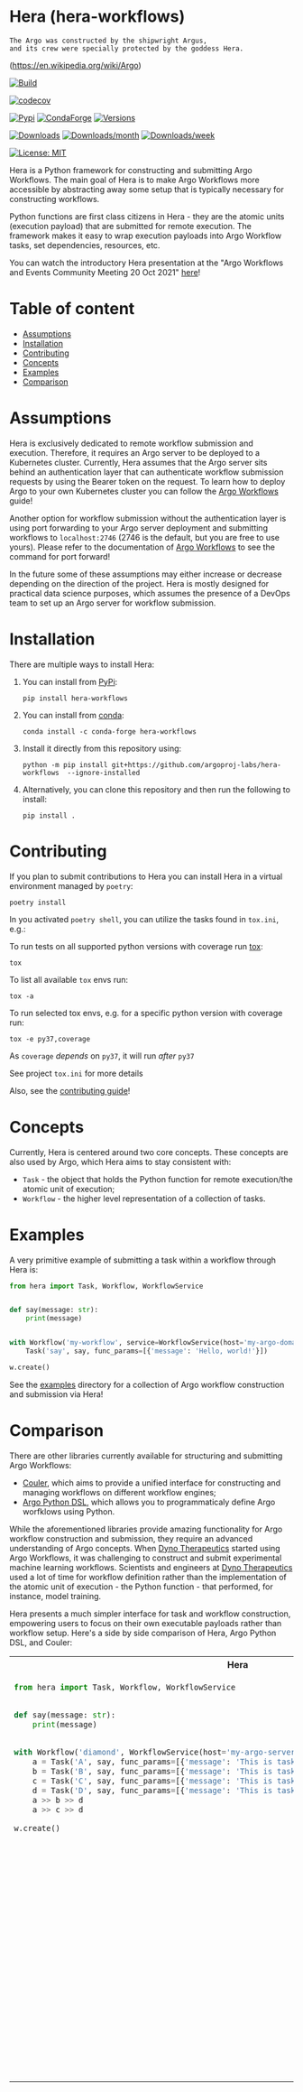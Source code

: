# Hera (hera-workflows)

```text
The Argo was constructed by the shipwright Argus,
and its crew were specially protected by the goddess Hera.
```

(https://en.wikipedia.org/wiki/Argo)

[![Build](https://github.com/argoproj-labs/hera-workflows/actions/workflows/cicd.yaml/badge.svg)](https://github.com/argoproj-labs/hera-workflows/blob/main/.github/workflows/cicd.yaml)

[![codecov](https://codecov.io/gh/argoproj-labs/hera-workflows/branch/main/graph/badge.svg?token=x4tvsQRKXP)](https://codecov.io/gh/argoproj-labs/hera-workflows)

[![Pypi](https://img.shields.io/pypi/v/hera-workflows.svg)](https://pypi.python.org/pypi/hera-workflows)
[![CondaForge](https://anaconda.org/conda-forge/hera-workflows/badges/version.svg)](https://anaconda.org/conda-forge/hera-workflows)
[![Versions](https://img.shields.io/pypi/pyversions/hera-workflows.svg)](https://github.com/argoproj-labs/hera-workflows)

[![Downloads](https://pepy.tech/badge/hera-workflows)](https://pepy.tech/project/hera-workflows)
[![Downloads/month](https://pepy.tech/badge/hera-workflows/month)](https://pepy.tech/project/hera-workflows)
[![Downloads/week](https://pepy.tech/badge/hera-workflows/week)](https://pepy.tech/project/hera-workflows)

[![License: MIT](https://img.shields.io/badge/License-MIT-yellow.svg)](https://opensource.org/licenses/MIT)

Hera is a Python framework for constructing and submitting Argo Workflows. The main goal of Hera is to make Argo
Workflows more accessible by abstracting away some setup that is typically necessary for constructing workflows.

Python functions are first class citizens in Hera - they are the atomic units (execution payload) that are submitted for
remote execution. The framework makes it easy to wrap execution payloads into Argo Workflow tasks, set dependencies,
resources, etc.

You can watch the introductory Hera presentation at the "Argo Workflows and Events Community Meeting 20 Oct
2021" [here](https://www.youtube.com/watch?v=QETfzfVV-GY&t=181s)!

# Table of content

- [Assumptions](#assumptions)
- [Installation](#installation)
- [Contributing](#contributing)
- [Concepts](#concepts)
- [Examples](#examples)
- [Comparison](#comparison)

# Assumptions

Hera is exclusively dedicated to remote workflow submission and execution. Therefore, it requires an Argo server to be
deployed to a Kubernetes cluster. Currently, Hera assumes that the Argo server sits behind an authentication layer that
can authenticate workflow submission requests by using the Bearer token on the request. To learn how to deploy Argo to
your own Kubernetes cluster you can follow the
[Argo Workflows](https://argoproj.github.io/argo-workflows/quick-start/) guide!

Another option for workflow submission without the authentication layer is using port forwarding to your Argo server
deployment and submitting workflows to `localhost:2746` (2746 is the default, but you are free to use yours). Please
refer to the documentation of [Argo Workflows](https://argoproj.github.io/argo-workflows/quick-start/) to see the
command for port forward!

In the future some of these assumptions may either increase or decrease depending on the direction of the project. Hera
is mostly designed for practical data science purposes, which assumes the presence of a DevOps team to set up an Argo
server for workflow submission.

# Installation

There are multiple ways to install Hera:

1. You can install from [PyPi](https://pypi.org/project/hera-workflows/):

   ```shell
   pip install hera-workflows
   ```

2. You can install from [conda](https://anaconda.org/conda-forge/hera-workflows):

   ```shell
   conda install -c conda-forge hera-workflows
   ```

3. Install it directly from this repository using:

   ```shell
   python -m pip install git+https://github.com/argoproj-labs/hera-workflows  --ignore-installed
   ```

4. Alternatively, you can clone this repository and then run the following to install:

   ```shell
   pip install .
   ```

# Contributing

If you plan to submit contributions to Hera you can install Hera in a virtual environment managed by `poetry`:

```shell
poetry install
```

In you activated `poetry shell`, you can utilize the tasks found in `tox.ini`, e.g.:

To run tests on all supported python versions with coverage run [tox](https://tox.wiki/en/latest/):

```shell
tox
```

To list all available `tox` envs run:

```shell
tox -a
```

To run selected tox envs, e.g. for a specific python version with coverage run:

```shell
tox -e py37,coverage
```

As `coverage` *depends* on `py37`, it will run *after* `py37`

See project `tox.ini` for more details

Also, see the [contributing guide](https://github.com/argoproj-labs/hera-workflows/blob/main/CONTRIBUTING.md)!

# Concepts

Currently, Hera is centered around two core concepts. These concepts are also used by Argo, which Hera aims to stay
consistent with:

- `Task` - the object that holds the Python function for remote execution/the atomic unit of execution;
- `Workflow` - the higher level representation of a collection of tasks.

# Examples

A very primitive example of submitting a task within a workflow through Hera is:

```python
from hera import Task, Workflow, WorkflowService


def say(message: str):
    print(message)


with Workflow('my-workflow', service=WorkflowService(host='my-argo-domain.com', token='my-argo-server-token')) as w:
    Task('say', say, func_params=[{'message': 'Hello, world!'}])

w.create()
```

See the [examples](https://github.com/argoproj-labs/hera-workflows/tree/main/examples) directory for a collection of
Argo workflow construction and submission via Hera!

# Comparison

There are other libraries currently available for structuring and submitting Argo Workflows:

- [Couler](https://github.com/couler-proj/couler), which aims to provide a unified interface for constructing and
  managing workflows on different workflow engines;
- [Argo Python DSL](https://github.com/argoproj-labs/argo-python-dsl), which allows you to programmaticaly define Argo
  worfklows using Python.

While the aforementioned libraries provide amazing functionality for Argo workflow construction and submission, they
require an advanced understanding of Argo concepts. When [Dyno Therapeutics](https://dynotx.com) started using Argo
Workflows, it was challenging to construct and submit experimental machine learning workflows. Scientists and engineers
at [Dyno Therapeutics](https://dynotx.com) used a lot of time for workflow definition rather than the implementation of
the atomic unit of execution - the Python function - that performed, for instance, model training.

Hera presents a much simpler interface for task and workflow construction, empowering users to focus on their own
executable payloads rather than workflow setup. Here's a side by side comparison of Hera, Argo Python DSL, and Couler:

<table>
<tr><th>Hera</th><th>Couler</th><th>Argo Python DSL</th></tr>
<tr>

<td valign="top"><p>

```python
from hera import Task, Workflow, WorkflowService


def say(message: str):
    print(message)


with Workflow('diamond', WorkflowService(host='my-argo-server.com', token='my-auth-token')) as w:
    a = Task('A', say, func_params=[{'message': 'This is task A!'}])
    b = Task('B', say, func_params=[{'message': 'This is task B!'}])
    c = Task('C', say, func_params=[{'message': 'This is task C!'}])
    d = Task('D', say, func_params=[{'message': 'This is task D!'}])
    a >> b >> d
    a >> c >> d

w.create()
```

</p></td>

<td valign="top"><p>

```python
import couler.argo as couler
from couler.argo_submitter import ArgoSubmitter


def job(name):
    couler.run_container(
        image="docker/whalesay:latest",
        command=["cowsay"],
        args=[name],
        step_name=name,
    )


def diamond():
    couler.dag(
        [
            [lambda: job(name="A")],
            [lambda: job(name="A"), lambda: job(name="B")],  # A -> B
            [lambda: job(name="A"), lambda: job(name="C")],  # A -> C
            [lambda: job(name="B"), lambda: job(name="D")],  # B -> D
            [lambda: job(name="C"), lambda: job(name="D")],  # C -> D
        ]
    )


diamond()
submitter = ArgoSubmitter()
couler.run(submitter=submitter)
```

</p></td>

<td valign="top"><p>

```python
from argo.workflows.dsl import Workflow

from argo.workflows.dsl.tasks import *
from argo.workflows.dsl.templates import *


class DagDiamond(Workflow):

    @task
    @parameter(name="message", value="A")
    def A(self, message: V1alpha1Parameter) -> V1alpha1Template:
        return self.echo(message=message)

    @task
    @parameter(name="message", value="B")
    @dependencies(["A"])
    def B(self, message: V1alpha1Parameter) -> V1alpha1Template:
        return self.echo(message=message)

    @task
    @parameter(name="message", value="C")
    @dependencies(["A"])
    def C(self, message: V1alpha1Parameter) -> V1alpha1Template:
        return self.echo(message=message)

    @task
    @parameter(name="message", value="D")
    @dependencies(["B", "C"])
    def D(self, message: V1alpha1Parameter) -> V1alpha1Template:
        return self.echo(message=message)

    @template
    @inputs.parameter(name="message")
    def echo(self, message: V1alpha1Parameter) -> V1Container:
        container = V1Container(
            image="alpine:3.7",
            name="echo",
            command=["echo", "{{inputs.parameters.message}}"],
        )

        return container
```

</p></td>
</tr>
</table>
